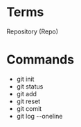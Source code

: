 # Terms

Repository (Repo)

# Commands
 - git init
 - git status
 - git add
 - git reset
 - git comit
 - git log --oneline
